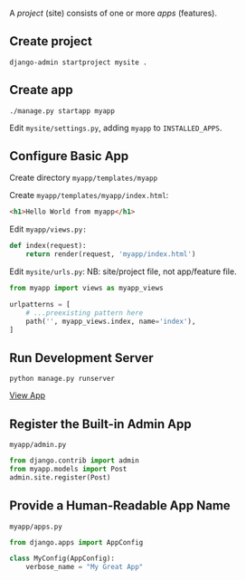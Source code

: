 A *project* (site) consists of one or more *apps* (features).

## Create project
`django-admin startproject mysite .`

## Create app
`./manage.py startapp myapp`

Edit `mysite/settings.py`, adding `myapp` to `INSTALLED_APPS`.

## Configure Basic App
Create directory `myapp/templates/myapp`

Create `myapp/templates/myapp/index.html`:
```html
<h1>Hello World from myapp</h1>
```

Edit `myapp/views.py:`
```python
def index(request):
	return render(request, 'myapp/index.html')
```

Edit `mysite/urls.py`: 
NB: site/project file, not app/feature file.
```python
from myapp import views as myapp_views

urlpatterns = [
	# ...preexisting pattern here
	path('', myapp_views.index, name='index'),
]
```

## Run Development Server
`python manage.py runserver`

[View App](http://localhost:8000)


## Register the Built-in Admin App
`myapp/admin.py`
```python
from django.contrib import admin
from myapp.models import Post
admin.site.register(Post)
```

## Provide a Human-Readable App Name
`myapp/apps.py`
```python
from django.apps import AppConfig

class MyConfig(AppConfig):
	verbose_name = "My Great App"
```

